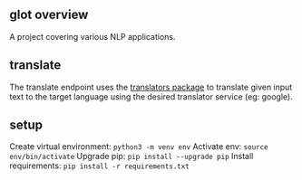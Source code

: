 ## glot overview
A project covering various NLP applications.

## translate
The translate endpoint uses the [translators package](https://pypi.org/project/translators/) to translate given input text to the target language using the desired translator service (eg: google).

## setup
Create virtual environment:
`python3 -m venv env`
Activate env:
`source env/bin/activate`
Upgrade pip:
`pip install --upgrade pip`
Install requirements:
`pip install -r requirements.txt`